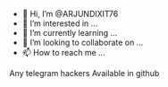- 👋 Hi, I’m @ARJUNDIXIT76
- 👀 I’m interested in ...
- 🌱 I’m currently learning ...
- 💞️ I’m looking to collaborate on ...
- 📫 How to reach me ...

<!---
ARJUNDIXIT76/ARJUNDIXIT76 is a ✨ special ✨ repository because its `README.md` (this file) appears on your GitHub profile.
You can click the Preview link to take a look at your changes.
---> Any telegram hackers Available in github 
